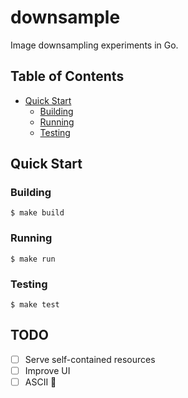 # downsample

Image downsampling experiments in Go.


## Table of Contents

- [Quick Start](#quick-start)
	- [Building](#building)
	- [Running](#running)
	- [Testing](#testing)


## Quick Start


### Building

```console
$ make build
```


### Running

```console
$ make run
```


### Testing

```console
$ make test
```

## TODO

- [ ] Serve self-contained resources
- [ ] Improve UI
- [ ] ASCII 👀
